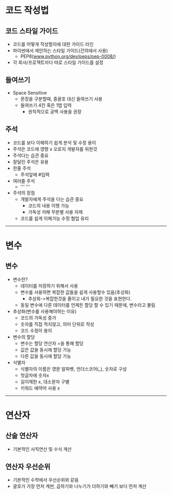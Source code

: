 # 코드 작성법
## 코드 스타일 가이드
- 코드를 어떻게 작성할지에 대한 가이드 라인
- 파이썬에서 제안하는 스타일 가이드(간의에서 사용)
  - PEP8(www.python.org/dev/peps/pep-0008/)
- 각 회사/프로젝트마다 따로 스타일 가이드를 설정
## 들여쓰기
- Space Sensitive
  - 문장을 구분할때, 중괄호 대신 들여쓰기 사용
  - 들여쓰기 4칸 혹은 1탭 입력
    - 원칙적으로 공백 사용을 권장
## 주석
- 코드를 보다 이해하기 쉽게 분석 및 수정 용이
- 주석은 코드에 영향 x 오로지 개발자를 위한것
- 주석다는 습관 중요
- 잘달린 주석은 유용
- 한줄 주석
  - 주석앞에 #입력
- 여러줄 주석
  - ''' '''
- 주석의 장점
  - 개발자에게 주석을 다는 습관 중요
    - 코드의 내용 이행 가능
    - 가독성 저해 무분별 사용 자제
  - 코드를 쉽게 이해가능 수정 협업 유리
-----------
# 변수
## 변수
- 변수란?
  - 데이터를 저장하기 위해서 사용
  - 변수를 사용하면 복잡한 값들을 쉽게 사용할수 있음(추상화)
    - 추상화->복잡한것을 줄이고 내가 필요한 것을 표현한다.
  - 동일 변수에 다른 데이터를 언제든 할당 할 수 있기 때문에, 변수라고 불림
- 추상화(변수를 사용해야하는 이유)
  - 코드의 가독성 증가
  - 숫자를 직접 적지않고, 의미 단위로 작성
  - 코드 수정이 용이
- 변수의 할당
  - 변수는 할당 연산자 =을 통해 할당
  - 값은 값을 동시에 할당 가능 
  - 다른 값을 동시에 할당 가능
- 식별자
  - 식별자의 이름은 영문 알파벳, 언더스코어(_), 숫자로 구성
  - 첫글자에 숫자x
  - 길이제한 x, 대소문자 구별
  - 키워드 예약어 사용 x
-------------
# 연산자
## 산술 연산자
- 기본적인 사칙연산 및 수식 계산
## 연산자 우선순위
- 기본적인 수학에서 우선순위와 같음
- 괄호가 가장 먼저 계싼, 곱하기와 나누기가 더하기와 빼기 보다 먼저 계산